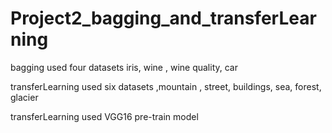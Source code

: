 # Project2_bagging_and_transferLearning

bagging used four datasets iris, wine , wine quality, car

transferLearning used six datasets ,mountain , street,  buildings, sea, forest, glacier

transferLearning used VGG16 pre-train model
